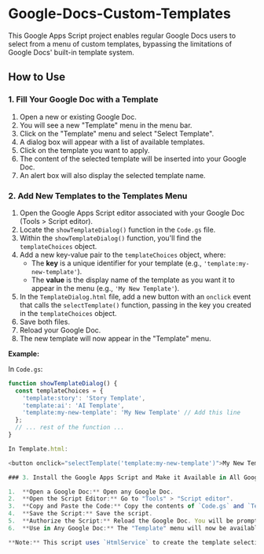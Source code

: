 # Google-Docs-Custom-Templates

This Google Apps Script project enables regular Google Docs users to select from a menu of custom templates, bypassing the limitations of Google Docs' built-in template system.

## How to Use

### 1. Fill Your Google Doc with a Template

1.  Open a new or existing Google Doc.
2.  You will see a new "Template" menu in the menu bar.
3.  Click on the "Template" menu and select "Select Template".
4.  A dialog box will appear with a list of available templates.
5.  Click on the template you want to apply.
6.  The content of the selected template will be inserted into your Google Doc.
7.  An alert box will also display the selected template name.

### 2. Add New Templates to the Templates Menu

1.  Open the Google Apps Script editor associated with your Google Doc (Tools > Script editor).
2.  Locate the `showTemplateDialog()` function in the `Code.gs` file.
3.  Within the `showTemplateDialog()` function, you'll find the `templateChoices` object.
4.  Add a new key-value pair to the `templateChoices` object, where:
    * The **key** is a unique identifier for your template (e.g., `'template:my-new-template'`).
    * The **value** is the display name of the template as you want it to appear in the menu (e.g., `'My New Template'`).
5.  In the `TemplateDialog.html` file, add a new button with an `onclick` event that calls the `selectTemplate()` function, passing in the key you created in the `templateChoices` object.
6.  Save both files.
7.  Reload your Google Doc.
8.  The new template will now appear in the "Template" menu.

**Example:**

In `Code.gs`:

```javascript
function showTemplateDialog() {
  const templateChoices = {
    'template:story': 'Story Template',
    'template:ai': 'AI Template',
    'template:my-new-template': 'My New Template' // Add this line
  };
  // ... rest of the function ...
}

In Template.html:

<button onclick="selectTemplate('template:my-new-template')">My New Template</button>

### 3. Install the Google Apps Script and Make it Available in All Google Docs

1.  **Open a Google Doc:** Open any Google Doc.
2.  **Open the Script Editor:** Go to "Tools" > "Script editor".
3.  **Copy and Paste the Code:** Copy the contents of `Code.gs` and `TemplateDialog.html` from this repository and paste them into the respective files in your script editor.
4.  **Save the Script:** Save the script.
5.  **Authorize the Script:** Reload the Google Doc. You will be prompted to authorize the script. Grant the necessary permissions.
6.  **Use in Any Google Doc:** The "Template" menu will now be available in all your Google Docs.

**Note:** This script uses `HtmlService` to create the template selection dialog, providing a more reliable and customizable user interface than the basic `Ui` service.